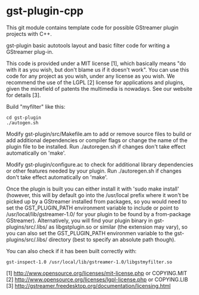 # gst-plugin-cpp

This git module contains template code for possible GStreamer plugin projects
with C++.

gst-plugin
	basic autotools layout and basic filter code for writing a
	GStreamer plug-in.

This code is provided under a MIT license [1], which basically means "do
with it as you wish, but don't blame us if it doesn't work". You can use
this code for any project as you wish, under any license as you wish. We
recommend the use of the LGPL [2] license for applications and plugins,
given the minefield of patents the multimedia is nowadays. See our website
for details [3].

Build "myfilter" like this:

    cd gst-plugin
    ./autogen.sh

Modify gst-plugin/src/Makefile.am to add or remove source files to build or
add additional dependencies or compiler flags or change the name of the
plugin file to be installed. Run ./autoregen.sh if changes don't take effect
automatically on 'make'.

Modify gst-plugin/configure.ac to check for additional library dependencies
or other features needed by your plugin. Run ./autoregen.sh if changes don't
take effect automatically on 'make'.

Once the plugin is built you can either install it with 'sudo make install'
(however, this will by default go into the /usr/local prefix where it won't
be picked up by a GStreamer installed from packages, so you would need to
set the GST_PLUGIN_PATH environment variable to include or point to
/usr/local/lib/gstreamer-1.0/ for your plugin to be found by a from-package
GStreamer). Alternatively, you will find your plugin binary in
gst-plugins/src/.libs/ as libgstplugin.so or similar (the extension may vary),
so you can also set the GST_PLUGIN_PATH environmen variable to the
gst-plugins/src/.libs/ directory (best to specify an absolute path though).

You can also check if it has been built correctly with:

    gst-inspect-1.0 /usr/local/lib/gstreamer-1.0/libgstmyfilter.so


[1] http://www.opensource.org/licenses/mit-license.php or COPYING.MIT
[2] http://www.opensource.org/licenses/lgpl-license.php or COPYING.LIB
[3] http://gstreamer.freedesktop.org/documentation/licensing.html
